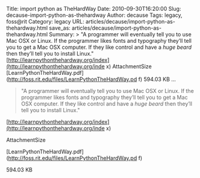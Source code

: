 Title: import python as TheHardWay
Date: 2010-09-30T16:20:00
Slug: decause-import-python-as-thehardway
Author: decause
Tags: legacy, foss@rit
Category: legacy
URL: articles/decause/import-python-as-thehardway.html
save_as: articles/decause/import-python-as-thehardway.html
Summary: > "A programmer will eventually tell you to use Mac OSX or Linux. If the programmer likes fonts and typography they’ll tell you to get a Mac OSX computer. If they like control and have a _huge beard_ then they’ll tell you to install Linux."  [http://learnpythonthehardway.org/index](http://learnpythonthehardway.org/inde x)  AttachmentSize  [LearnPythonTheHardWay.pdf](http://foss.rit.edu/files/LearnPythonTheHardWay.pd f)  594.03 KB   ... 

> "A programmer will eventually tell you to use Mac OSX or Linux. If the
programmer likes fonts and typography they’ll tell you to get a Mac OSX
computer. If they like control and have a _huge beard_ then they’ll tell you
to install Linux."

[http://learnpythonthehardway.org/index](http://learnpythonthehardway.org/inde
x)

AttachmentSize

[LearnPythonTheHardWay.pdf](http://foss.rit.edu/files/LearnPythonTheHardWay.pd
f)

594.03 KB

